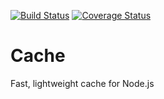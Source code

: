 [![Build Status](https://travis-ci.org/ponury-kostek/cachejs.svg?branch=master)](https://travis-ci.org/ponury-kostek/cachejs)
[![Coverage Status](https://coveralls.io/repos/ponury-kostek/cachejs/badge.svg?branch=master&service=github)](https://coveralls.io/github/ponury-kostek/cachejs?branch=master)
# Cache
Fast, lightweight cache for Node.js
